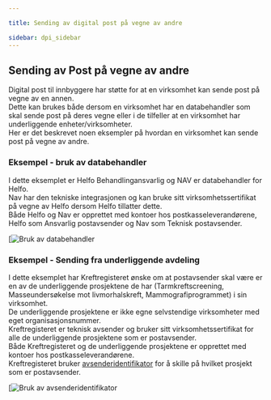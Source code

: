 ```yaml
---

title: Sending av digital post på vegne av andre  

sidebar: dpi_sidebar
---
```


## Sending av Post på vegne av andre

Digital post til innbyggere har støtte for at en virksomhet kan sende
post på vegne av en annen.  
Dette kan brukes både dersom en virksomhet har en databehandler som skal
sende post på deres vegne eller i de tilfeller at en virksomhet har
underliggende enheter/virksomheter.  
Her er det beskrevet noen eksempler på hvordan en virksomhet kan sende
post på vegne av andre.

### Eksempel - bruk av databehandler

I dette eksemplet er Helfo Behandlingansvarlig og NAV er databehandler
for Helfo.  
Nav har den tekniske integrasjonen og kan bruke sitt
virksomhetssertifikat på vegne av Helfo dersom Helfo tillatter dette.  
Både Helfo og Nav er opprettet med kontoer hos postkasseleverandørene,
Helfo som Ansvarlig postavsender og Nav som Teknisk postavsender.

[![Bruk av databehandler]({{site.baseurl}}/images/helfo_eksempel.png)

### Eksempel - Sending fra underliggende avdeling

I dette eksemplet har Kreftregisteret ønske om at postavsender skal være
er en av de underliggende prosjektene de har (Tarmkreftscreening,
Masseundersøkelse mot livmorhalskreft, Mammografiprogrammet) i sin
virksomhet.  
De underliggende prosjektene er ikke egne selvstendige virksomheter med
eget organisasjonsnummer.  
Kreftregisteret er teknisk avsender og bruker sitt virksomhetssertifikat
for alle de underliggende prosjektene som er postavsender.  
Både Kreftregisteret og de underliggende prosjektene er opprettet med
kontoer hos postkasseleverandørene.  
Kreftregisteret bruker
[avsenderidentifikator]({{site.baseurl}}/resources/begrep/sikkerDigitalPost/begrep/avsenderidentifikator) for å skille på
hvilket prosjekt som er postavsender.

[![Bruk av avsenderidentifikator]({{site.baseurl}}/resources/begrep/sikkerDigitalPost/forretningslag/kreftregister_eksempel.png)
